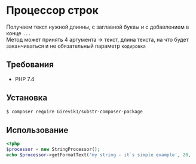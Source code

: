 # Процессор строк
Получаем текст нужной длинны, с заглавной буквы и с добавлением в конце `...`<br>
Метод может принять 4 аргумента -> текст, длина текста, на что будет заканчиваться и не обязательный параметр `кодировка`

## Требования
- PHP 7.4
## Установка

```bash
$ composer require Girevik1/substr-composer-package
```

## Использование
```php
<?php
$processor = new StringProcessor();
echo $processor->getFormatText('my string - it`s simple example', 20, '...'); // My string - it`s sim...
```
